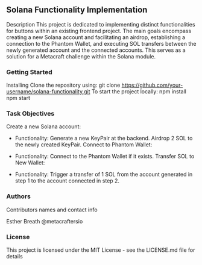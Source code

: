 ## Solana Functionality Implementation

Description
This project is dedicated to implementing distinct functionalities for buttons within an existing frontend project. The main goals encompass creating a new Solana account and facilitating an airdrop, establishing a connection to the Phantom Wallet, and executing SOL transfers between the newly generated account and the connected accounts. This serves as a solution for a Metacraft challenge within the Solana module.

### Getting Started
Installing
Clone the repository using:
  git clone https://github.com/your-username/solana-functionality.git
To start the project locally:
  npm install
  npm start

### Task Objectives
Create a new Solana account:

- Functionality: Generate a new KeyPair at the backend. Airdrop 2 SOL to the newly created KeyPair.
Connect to Phantom Wallet:

- Functionality: Connect to the Phantom Wallet if it exists.
Transfer SOL to New Wallet:

- Functionality: Trigger a transfer of 1 SOL from the account generated in step 1 to the account connected in step 2.
  
### Authors
Contributors names and contact info

Esther Breath @metacraftersio

### License
This project is licensed under the MIT License - see the LICENSE.md file for details
